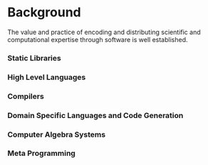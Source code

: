 
Background
==========

The value and practice of encoding and distributing scientific and
computational expertise through software is well established. 

### Static Libraries

### High Level Languages

### Compilers

### Domain Specific Languages and Code Generation

### Computer Algebra Systems

### Meta Programming
